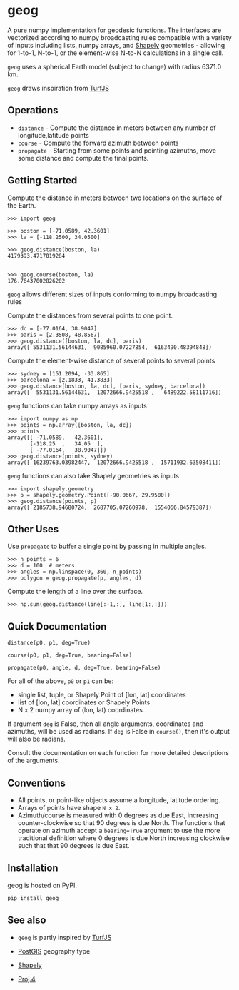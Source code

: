 geog
====

A pure numpy implementation for geodesic functions. The interfaces are
vectorized according to numpy broadcasting rules compatible with a variety of
inputs including lists, numpy arrays, and
[Shapely](http://toblerity.org/shapely/) geometries - allowing for 1-to-1,
N-to-1, or the element-wise N-to-N calculations in a single call.

`geog` uses a spherical Earth model (subject to change) with radius 6371.0 km.

`geog` draws inspiration from [TurfJS](https://www.turfjs.org)


Operations
---------
* `distance` - Compute the distance in meters between any number of longitude,latitude points
* `course` - Compute the forward azimuth between points
* `propagate` - Starting from some points and pointing azimuths, move some
distance and compute the final points.


Getting Started
---------------

Compute the distance in meters between two locations on the surface of the
Earth.
```
>>> import geog

>>> boston = [-71.0589, 42.3601]
>>> la = [-118.2500, 34.0500]

>>> geog.distance(boston, la)
4179393.4717019284


>>> geog.course(boston, la)
176.76437002826202

```

`geog` allows different sizes of inputs conforming to numpy broadcasting
rules

Compute the distances from several points to one point.
```
>>> dc = [-77.0164, 38.9047]
>>> paris = [2.3508, 48.8567]
>>> geog.distance([boston, la, dc], paris)
array([ 5531131.56144631,  9085960.07227854,  6163490.48394848])

```

Compute the element-wise distance of several points to several points
```
>>> sydney = [151.2094, -33.865]
>>> barcelona = [2.1833, 41.3833]
>>> geog.distance[boston, la, dc], [paris, sydney, barcelona])
array([  5531131.56144631,  12072666.9425518 ,   6489222.58111716])

```

`geog` functions can take numpy arrays as inputs
```
>>> import numpy as np
>>> points = np.array([boston, la, dc])
>>> points
array([[ -71.0589,   42.3601],
       [-118.25  ,   34.05  ],
       [ -77.0164,   38.9047]])
>>> geog.distance(points, sydney)
array([ 16239763.03982447,  12072666.9425518 ,  15711932.63508411])
```


`geog` functions can also take Shapely geometries as inputs
```
>>> import shapely.geometry
>>> p = shapely.geometry.Point([-90.0667, 29.9500])
>>> geog.distance(points, p)
array([ 2185738.94680724,  2687705.07260978,  1554066.84579387])

```


Other Uses
----------------
Use `propagate` to buffer a single point by passing in multiple angles.

```
>>> n_points = 6
>>> d = 100  # meters
>>> angles = np.linspace(0, 360, n_points)
>>> polygon = geog.propagate(p, angles, d)

```

Compute the length of a line over the surface.
```
>>> np.sum(geog.distance(line[:-1,:], line[1:,:]))
```


Quick Documentation
-------------
`distance(p0, p1, deg=True)`

`course(p0, p1, deg=True, bearing=False)`

`propagate(p0, angle, d, deg=True, bearing=False)`

For all of the above, `p0` or `p1` can be:
- single list, tuple, or Shapely Point of [lon, lat] coordinates
- list of [lon, lat] coordinates or Shapely Points
- N x 2 numpy array of (lon, lat) coordinates

If argument `deg` is False, then all angle arguments, coordinates and
azimuths, will be used as radians. If `deg` is False in `course()`, then it's
output will also be radians.

Consult the documentation on each function for more detailed descriptions of
the arguments.


Conventions
-----------
* All points, or point-like objects assume a longitude, latitude ordering.
* Arrays of points have shape `N x 2`.
* Azimuth/course is measured with 0 degrees as due East, increasing
  counter-clockwise so that 90 degrees is due North. The functions that
operate on azimuth accept a `bearing=True` argument to use the more
traditional definition where 0 degrees is due North increasing clockwise such
that that 90 degrees is due East.


Installation
-----------
geog is hosted on PyPI.

```
pip install geog
```


See also
--------
* `geog` is partly inspired by [TurfJS](https://www.turfjs.org)

* [PostGIS](http://postgis.net/docs/manual-1.5/ch04.html#Geography_Basics) geography type
* [Shapely](https://github.com/toblerity/shapely)
* [Proj.4](https://trac.osgeo.org/proj/)
